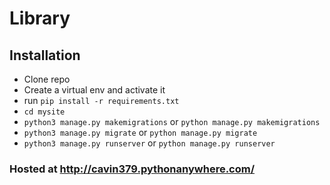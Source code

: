 # Library
## Installation
- Clone repo
- Create a virtual env and activate it
- run `pip install -r requirements.txt`
- `cd mysite`
- `python3 manage.py makemigrations` or `python manage.py makemigrations`
- `python3 manage.py migrate` or `python manage.py migrate`
- `python3 manage.py runserver` or `python manage.py runserver`

### Hosted at http://cavin379.pythonanywhere.com/
